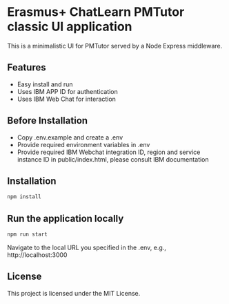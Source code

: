 # Erasmus+ ChatLearn PMTutor classic UI application
This is a minimalistic UI for PMTutor served by a Node Express middleware.

## Features
- Easy install and run
- Uses IBM APP ID for authentication
- Uses IBM Web Chat for interaction

## Before Installation
- Copy .env.example and create a .env
- Provide required environment variables in .env
- Provide required IBM Webchat integration ID, region and service instance ID in public/index.html, please consult IBM documentation

## Installation
```bash
npm install
```

## Run the application locally
```bash
npm run start
```
Navigate to the local URL you specified in the .env, e.g., http://localhost:3000

## License
This project is licensed under the MIT License.
